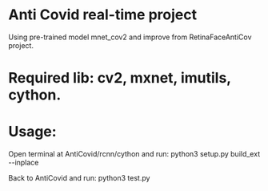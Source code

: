 # Anti Covid real-time project

Using pre-trained model mnet_cov2 and improve from RetinaFaceAntiCov project.

# Required lib: cv2, mxnet, imutils, cython.

# Usage:

Open terminal at AntiCovid/rcnn/cython and run: python3 setup.py build_ext --inplace

Back to AntiCovid and run: python3 test.py



